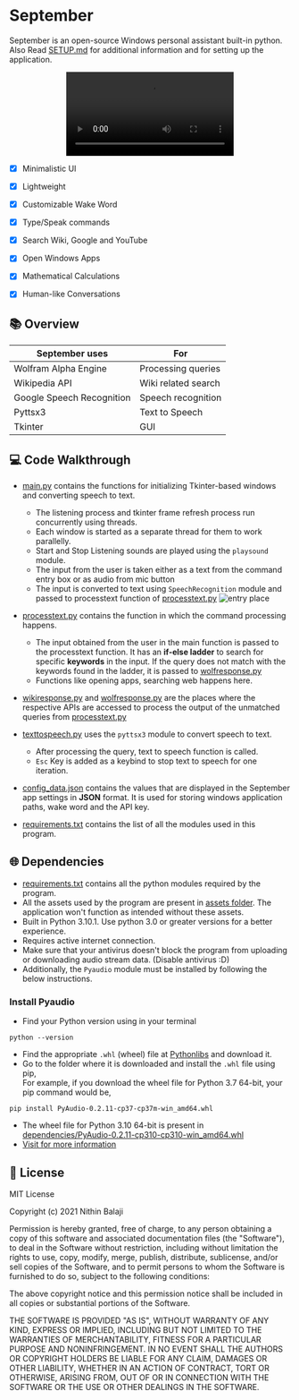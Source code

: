 # September

September is an open-source Windows personal assistant built-in python. Also Read [SETUP.md](SETUP.md) for additional information and for setting up the application.

<p align = "center">
  <video src = "https://user-images.githubusercontent.com/73932121/154417750-2b43a0e7-2d89-44d6-8ad5-f0ebb3f32ad1.mp4">Sample Video</video>
</p>


+ [x] Minimalistic UI
+ [x] Lightweight 
+ [x] Customizable Wake Word
+ [x] Type/Speak commands
+ [x] Search Wiki, Google and YouTube
+ [x] Open Windows Apps
+ [x] Mathematical Calculations 
+ [x] Human-like Conversations  


## 📚 Overview

| September uses            | For                      |
| -----------               | -----------              |
| Wolfram Alpha Engine      | Processing queries       |
| Wikipedia API             | Wiki related search      |
| Google Speech Recognition | Speech recognition       |
| Pyttsx3                   | Text to Speech           |
| Tkinter                   | GUI                      |

## 💻 Code Walkthrough

+ [main.py](main.py) contains the functions for initializing Tkinter-based windows and converting speech to text.  
  + The listening process and tkinter frame refresh process run concurrently using threads.       
  + Each window is started as a separate thread for them to work parallelly.      
  + Start and Stop Listening sounds are played using the `playsound` module.
  + The input from the user is taken either as a text from the command entry box or as audio from mic button
  + The input is converted to text using `SpeechRecognition` module and passed to processtext function of [processtext.py](processtext.py)
  ![entry place](https://user-images.githubusercontent.com/73932121/154352815-6bc467bf-bc62-4409-bbac-210a00037a62.png)

+ [processtext.py](processtext.py) contains the function in which the command processing happens.       
  + The input obtained from the user in the main function is passed to the processtext function. It has an **if-else ladder** to search for specific **keywords** in the input. If the query does not match with the keywords found in the ladder, it is passed to [wolfresponse.py](wolfresponse.py)
  + Functions like opening apps, searching web happens here. 
    
+ [wikiresponse.py](wikiresponse.py) and [wolfresponse.py](wolfresponse.py) are the places where the respective APIs are accessed to process the output of the unmatched queries from [processtext.py](processtext.py)

+ [texttospeech.py](texttospeech.py) uses the `pyttsx3` module to convert speech to text. 
  + After processing the query, text to speech function is called.    
  + `Esc` Key is added as a keybind to stop text to speech for one iteration. 

+ [config_data.json](config_data.json) contains the values that are displayed in the September app settings in **JSON** format. It is used for storing windows application paths, wake word and the API key. 

+ [requirements.txt](requirements.txt) contains the list of all the modules used in this program. 

## 🌐 Dependencies

+ [requirements.txt](requirements.txt) contains all the python modules required by the program.
+ All the assets used by the program are present in [assets folder](assets). The application won't function as intended without these assets.
+ Built in Python 3.10.1. Use python 3.0 or greater versions for a better experience. 
+ Requires active internet connection. 
+ Make sure that your antivirus doesn't block the program from uploading or downloading audio stream data. (Disable antivirus :D)
+ Additionally, the `Pyaudio` module must be installed by following the below instructions. 

### Install Pyaudio

+ Find your Python version using in your terminal
```
python --version
```
+ Find the appropriate `.whl` (wheel) file at [Pythonlibs](https://www.lfd.uci.edu/~gohlke/pythonlibs/#pyaudio) and download it.
+ Go to the folder where it is downloaded and install the `.whl` file using pip,        
For example, if you download the wheel file for Python 3.7 64-bit, your pip command would be,     
```
pip install PyAudio-0.2.11-cp37-cp37m-win_amd64.whl
```
+ The wheel file for Python 3.10 64-bit is present in [dependencies/PyAudio-0.2.11-cp310-cp310-win_amd64.whl](dependencies/PyAudio-0.2.11-cp310-cp310-win_amd64.whl)
+ [Visit for more information](https://stackoverflow.com/a/55630212)


## 📝 License
MIT License

Copyright (c) 2021 Nithin Balaji

Permission is hereby granted, free of charge, to any person obtaining a copy
of this software and associated documentation files (the "Software"), to deal
in the Software without restriction, including without limitation the rights
to use, copy, modify, merge, publish, distribute, sublicense, and/or sell
copies of the Software, and to permit persons to whom the Software is
furnished to do so, subject to the following conditions:

The above copyright notice and this permission notice shall be included in all
copies or substantial portions of the Software.

THE SOFTWARE IS PROVIDED "AS IS", WITHOUT WARRANTY OF ANY KIND, EXPRESS OR
IMPLIED, INCLUDING BUT NOT LIMITED TO THE WARRANTIES OF MERCHANTABILITY,
FITNESS FOR A PARTICULAR PURPOSE AND NONINFRINGEMENT. IN NO EVENT SHALL THE
AUTHORS OR COPYRIGHT HOLDERS BE LIABLE FOR ANY CLAIM, DAMAGES OR OTHER
LIABILITY, WHETHER IN AN ACTION OF CONTRACT, TORT OR OTHERWISE, ARISING FROM,
OUT OF OR IN CONNECTION WITH THE SOFTWARE OR THE USE OR OTHER DEALINGS IN THE
SOFTWARE.


